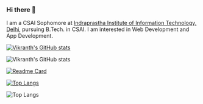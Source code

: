 ### Hi there 👋

I am a CSAI Sophomore at [Indraprastha Institute of Information Technology, Delhi](https://github.com/IIIT-Delhi), pursuing B.Tech. in CSAI.
I am interested in Web Development and App Development.

[![Vikranth's GitHub stats](https://github-readme-stats.vercel.app/api?username=Vikranth3140)](https://github.com/anuraghazra/github-readme-stats)

![Vikranth's GitHub stats](https://github-readme-stats.vercel.app/api?username=anuraghazra&show_icons=true&theme=radical)

[![Readme Card](https://github-readme-stats.vercel.app/api/pin/?username=anuraghazra&repo=github-readme-stats)](https://github.com/anuraghazra/github-readme-stats)

[![Top Langs](https://github-readme-stats.vercel.app/api/top-langs/?username=Vikranth3140)](https://github.com/anuraghazra/github-readme-stats)

![Top Langs](https://github-readme-stats.vercel.app/api/top-langs/?username=Vikranth3140&langs_count=8)
